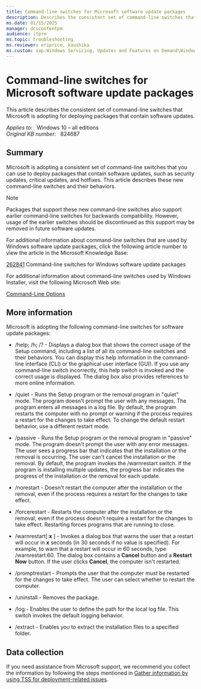```yaml
---
title: Command-line switches for Microsoft software update packages
description: Describes the consistent set of command-line switches that Microsoft is adopting for deploying packages that contain software updates.
ms.date: 01/15/2025
manager: dcscontentpm
audience: itpro
ms.topic: troubleshooting
ms.reviewer: eriprice, kaushika
ms.custom: sap:Windows Servicing, Updates and Features on Demand\Windows Update configuration, settings and management, csstroubleshoot
---
```

# Command-line switches for Microsoft software update packages

This article describes the consistent set of command-line switches that Microsoft is adopting for deploying packages that contain software updates.

_Applies to:_ &nbsp; Windows 10 – all editions  
_Original KB number:_ &nbsp; 824687

## Summary

Microsoft is adopting a consistent set of command-line switches that you can use to deploy packages that contain software updates, such as security updates, critical updates, and hotfixes. This article describes these new command-line switches and their behaviors.

> [!NOTE]
> Packages that support these new command-line switches also support earlier command-line switches for backwards compatibility. However, usage of the earlier switches should be discontinued as this support may be removed in future software updates.

For additional information about command-line switches that are used by Windows software update packages, click the following article number to view the article in the Microsoft Knowledge Base:

[262841](https://support.microsoft.com/help/262841) Command-line switches for Windows software update packages  

For additional information about command-line switches used by Windows Installer, visit the following Microsoft Web site:

[Command-Line Options](/windows/win32/msi/command-line-options)  

## More information

Microsoft is adopting the following command-line switches for software update packages:

- /help; /h; /? - Displays a dialog box that shows the correct usage of the Setup command, including a list of all its command-line switches and their behaviors. You can display this help information in the command-line interface (CLI) or the graphical user interface (GUI). If you use any command-line switch incorrectly, this help switch is invoked and the correct usage is displayed. The dialog box also provides references to more online information.
- /quiet - Runs the Setup program or the removal program in "quiet" mode. The program doesn't prompt the user with any messages. The program enters all messages in a log file. By default, the program restarts the computer with no prompt or warning if the process requires a restart for the changes to take effect. To change the default restart behavior, use a different restart mode.
- /passive - Runs the Setup program or the removal program in "passive" mode. The program doesn't prompt the user with any error messages. The user sees a progress bar that indicates that the installation or the removal is occurring. The user can't cancel the installation or the removal. By default, the program invokes the /warnrestart switch. If the program is installing multiple updates, the progress bar indicates the progress of the installation or the removal for each update.
- /norestart - Doesn't restart the computer after the installation or the removal, even if the process requires a restart for the changes to take effect.
- /forcerestart - Restarts the computer after the installation or the removal, even if the process doesn't require a restart for the changes to take effect. Restarting forces programs that are running to close.
- /warnrestart[:**x** ] - Invokes a dialog box that warns the user that a restart will occur in **x** seconds (in 30 seconds if no value is specified). For example, to warn that a restart will occur in 60 seconds, type /warnrestart:60. The dialog box contains a **Cancel** button and a **Restart Now** button. If the user clicks **Cancel**, the computer isn't restarted.
- /promptrestart - Prompts the user that the computer must be restarted for the changes to take effect. The user can select whether to restart the computer.

- /uninstall - Removes the package.
- /log - Enables the user to define the path for the local log file. This switch invokes the default logging behavior.
- /extract - Enables you to extract the installation files to a specified folder.

## Data collection

If you need assistance from Microsoft support, we recommend you collect the information by following the steps mentioned in [Gather information by using TSS for deployment-related issues](../windows-troubleshooters/gather-information-using-tss-deployment.md).
